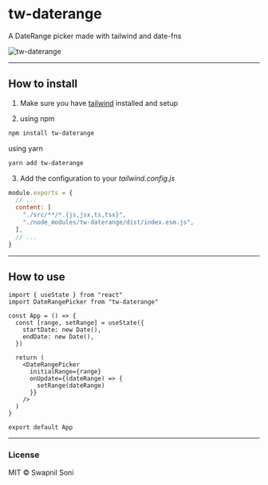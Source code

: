 # tw-daterange

A DateRange picker made with tailwind and date-fns

![tw-daterange](https://raw.githubusercontent.com/SwapnilSoni1999/tw-daterange/main/screenshot.png)

<hr />

## How to install

1. Make sure you have [tailwind](https://tailwindcss.com) installed and setup

2. using npm

```sh
npm install tw-daterange
```

using yarn

```sh
yarn add tw-daterange
```

3. Add the configuration to your _tailwind.config.js_

```js
module.exports = {
  // ...
  content: [
    "./src/**/*.{js,jsx,ts,tsx}",
    "./node_modules/tw-daterange/dist/index.esm.js",
  ],
  // ...
}
```

<hr />

## How to use

```tsx
import { useState } from "react"
import DateRangePicker from "tw-daterange"

const App = () => {
  const [range, setRange] = useState({
    startDate: new Date(),
    endDate: new Date(),
  })

  return (
    <DateRangePicker
      initialRange={range}
      onUpdate={(dateRange) => {
        setRange(dateRange)
      }}
    />
  )
}

export default App
```

<hr />

### License

MIT &copy; Swapnil Soni
